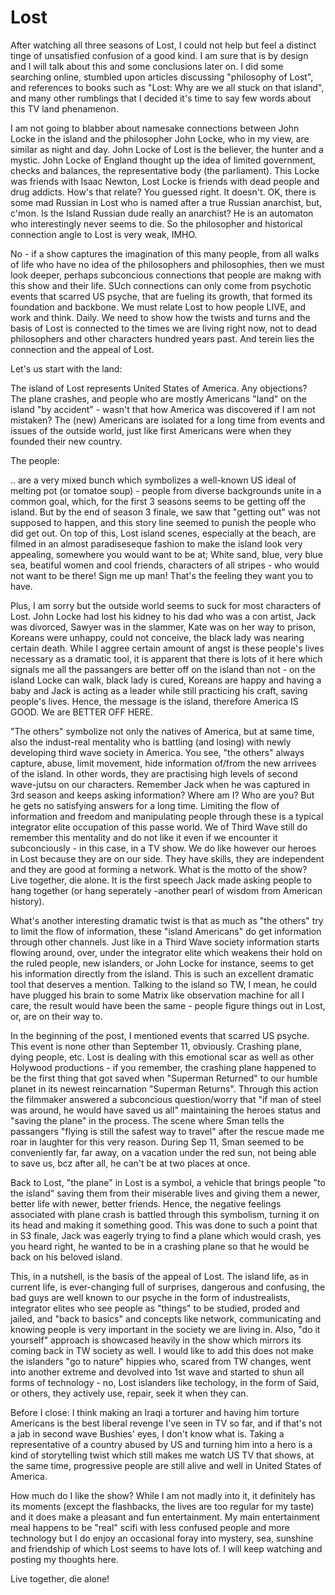 # Lost

After watching all three seasons of Lost, I could not help but feel a distinct tinge of unsatisfied confusion of a good kind. I am sure that is by design and I will talk about this and some conclusions later on. I did some searching online, stumbled upon articles discussing "philosophy of Lost", and references to books such as "Lost: Why are we all stuck on that island", and many other rumblings that I decided it's time to say few words about this TV land phenamenon.

I am not going to blabber about namesake connections between John Locke in the island and the philosopher John Locke, who in my view, are similar as night and day. John Locke of Lost is the believer, the hunter and a mystic. John Locke of England thought up the idea of limited government, checks and balances, the representative body (the parliament). This Locke was friends with Isaac Newton, Lost Locke is friends with dead people and drug addicts. How's that relate? You guessed right. It doesn't. OK, there is some mad Russian in Lost who is named after a true Russian anarchist, but, c'mon. Is the Island Russian dude really an anarchist? He is an automaton who interestingly never seems to die. So the philosopher and historical connection angle to Lost is very weak, IMHO.

No - if a show captures the imagination of this many people, from all walks of life who have no idea of the philosophers and philosophies, then we must look deeper, perhaps subconcious connections that people are makng with this show and their life. SUch connections can only come from psychotic events that scarred US psyche, that are fueling its growth, that formed its foundation and backbone. We must relate Lost to how people LIVE, and work and think. Daily. We need to show how the twists and turns and the basis of Lost is connected to the times we are living right now, not to dead philosophers and other characters hundred years past. And terein lies the connection and the appeal of Lost.

Let's us start with the land:

The island of Lost represents United States of America. Any objections? The plane crashes, and people who are mostly Americans "land" on the island "by accident" - wasn't that how America was discovered if I am not mistaken? The (new) Americans are isolated for a long time from events and issues of the outside world, just like first Americans were when they founded their new country.

The people:

.. are a very mixed bunch which symbolizes a well-known US ideal of melting pot (or tomatoe soup) - people from diverse backgrounds unite in a common goal, which, for the first 3 seasons seems to be getting off the island. But by the end of season 3 finale, we saw that "getting out" was not supposed to happen, and this story line seemed to punish the people who did get out. On top of this, Lost island scenes, especially at the beach, are filmed in an almost paradiseseque fashion to make the island look very appealing, somewhere you would want to be at; White sand, blue, very blue sea, beatiful women and cool friends, characters of all stripes - who would not want to be there! Sign me up man! That's the feeling they want you to have.

Plus, I am sorry but the outside world seems to suck for most characters of Lost. John Locke had lost his kidney to his dad who was a con artist, Jack was divorced, Sawyer was in the slammer, Kate was on her way to prison, Koreans were unhappy, could not conceive, the black lady was nearing certain death. While I aggree certain amount of angst is these people's lives necessary as a dramatic tool, it is apparent that there is lots of it here which signals me all the passangers are better off on the island than not - on the island Locke can walk, black lady is cured, Koreans are happy and having a baby and Jack is acting as a leader while still practicing his craft, saving people's lives. Hence, the message is the island, therefore America IS GOOD. We are BETTER OFF HERE.

"The others" symbolize not only the natives of America, but at same time, also the indust-real mentality who is battling (and losing) with newly developing third wave society in America. You see, "the others" always capture, abuse, limit movement, hide information of/from the new arrivees of the island. In other words, they are practising high levels of second wave-jutsu on our characters. Remember Jack when he was captured in 3rd season and keeps asking information? Where am I? Who are you? But he gets no satisfying answers for a long time. Limiting the flow of information and freedom and manipulating people through these is a typical integrator elite occupation of this passe world. We of Third Wave still do remember this mentality and do not like it even if we encounter it subconciously - in this case, in a TV show. We do like however our heroes in Lost because they are on our side. They have skills, they are independent and they are good at forming a network. What is the motto of the show? Live together, die alone. It is the first speech Jack made asking people to hang together (or hang seperately -another pearl of wisdom from American history).

What's another interesting dramatic twist is that as much as "the others" try to limit the flow of information, these "island Americans" do get information through other channels. Just like in a Third Wave society information starts flowing around, over, under the integrator elite which weakens their hold on the ruled people, new islanders, or John Locke for instance, seems to get his information directly from the island. This is such an excellent dramatic tool that deserves a mention. Talking to the island so TW, I mean, he could have plugged his brain to some Matrix like observation machine for all I care, the result would have been the same - people figure things out in Lost, or, are on their way to.

In the beginning of the post, I mentioned events that scarred US psyche. This event is none other than September 11, obviously. Crashing plane, dying people, etc. Lost is dealing with this emotional scar as well as other Holywood productions - if you remember, the crashing plane happened to be the first thing that got saved when "Superman Returned" to our humble planet in its newest reincarnation "Superman Returns". Through this action the filmmaker answered a subconcious question/worry that "if man of steel was around, he would have saved us all" maintaining the heroes status and "saving the plane" in the process. The scene where Sman tells the passangers "flying is still the safest way to travel" after the rescue made me roar in laughter for this very reason. During Sep 11, Sman seemed to be conveniently far, far away, on a vacation under the red sun, not being able to save us, bcz after all, he can't be at two places at once.

Back to Lost, "the plane" in Lost is a symbol, a vehicle that brings people "to the island" saving them from their miserable lives and giving them a newer, better life with newer, better friends. Hence, the negative feelings associated with plane crash is battled through this symbolism, turning it on its head and making it something good. This was done to such a point that in S3 finale, Jack was eagerly trying to find a plane which would crash, yes you heard right, he wanted to be in a crashing plane so that he would be back on his beloved island.

This, in a nutshell, is the basis of the appeal of Lost. The island life, as in current life, is ever-changing full of surprises, dangerous and confusing, the bad guys are well known to our psyche in the form of industrealists, integrator elites who see people as "things" to be studied, proded and jailed, and "back to basics" and concepts like network, communicating and knowing people is very important in the society we are living in. Also, "do it yourself" approach is showcased heavily in the show which mirrors its coming back in TW society as well. I would like to add this does not make the islanders "go to nature" hippies who, scared from TW changes, went into another extreme and devolved into 1st wave and started to shun all forms of technology - no, Lost islanders like techology, in the form of Said, or others, they actively use, repair, seek it when they can.

Before I close: I think making an Iraqi a torturer and having him torture Americans is the best liberal revenge I've seen in TV so far, and if that's not a jab in second wave Bushies' eyes, I don't know what is. Taking a representative of a country abused by US and turning him into a hero is a kind of storytelling twist which still makes me watch US TV that shows, at the same time, progressive people are still alive and well in United States of America.

How much do I like the show? While I am not madly into it, it definitely has its moments (except the flashbacks, the lives are too regular for my taste) and it does make a pleasant and fun entertainment. My main entertainment meal happens to be "real" scifi with less confused people and more technology but I do enjoy an occasional foray into mystery, sea, sunshine and friendship of which Lost seems to have lots of. I will keep watching and posting my thoughts here.

Live together, die alone!
